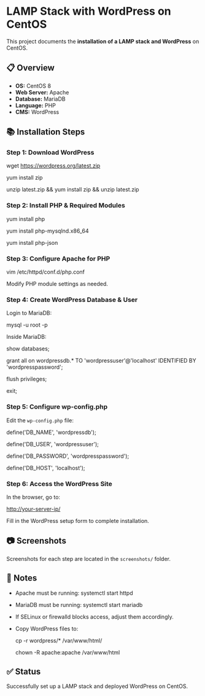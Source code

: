 # LAMP Stack with WordPress on CentOS 

This project documents the **installation of a LAMP stack and WordPress** on CentOS.

## 📋 Overview

* **OS:** CentOS 8
* **Web Server:** Apache
* **Database:** MariaDB
* **Language:** PHP
* **CMS:** WordPress


## 📚 Installation Steps

### Step 1: Download WordPress

wget https://wordpress.org/latest.zip

yum install zip

unzip latest.zip && yum install zip && unzip latest.zip


### Step 2: Install PHP & Required Modules

yum install php

yum install php-mysqlnd.x86_64

yum install php-json


### Step 3: Configure Apache for PHP

vim /etc/httpd/conf.d/php.conf

Modify PHP module settings as needed.



### Step 4: Create WordPress Database & User

Login to MariaDB:

mysql -u root -p

Inside MariaDB:

show databases;

grant all on wordpressdb.\* TO 'wordpressuser'@'localhost' IDENTIFIED BY 'wordpresspassword';

flush privileges;

exit;


### Step 5: Configure wp-config.php

Edit the `wp-config.php` file:

define('DB\_NAME', 'wordpressdb');

define('DB\_USER', 'wordpressuser');

define('DB\_PASSWORD', 'wordpresspassword');

define('DB\_HOST', 'localhost');


### Step 6: Access the WordPress Site

In the browser, go to:

[http://your-server-ip/](http://your-server-ip/)

Fill in the WordPress setup form to complete installation.


## 📷 Screenshots

Screenshots for each step are located in the `screenshots/` folder.


## 🧾 Notes

* Apache must be running:
  systemctl start httpd

* MariaDB must be running:
  systemctl start mariadb

* If SELinux or firewalld blocks access, adjust them accordingly.

* Copy WordPress files to:
  
  cp -r wordpress/\* /var/www/html/
  
  chown -R apache\:apache /var/www/html


## ✅ Status

Successfully set up a LAMP stack and deployed WordPress on CentOS.
